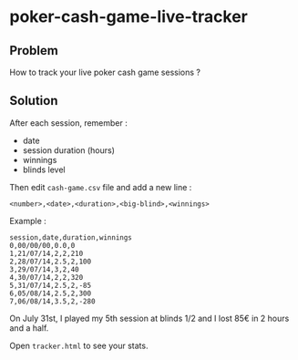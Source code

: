 poker-cash-game-live-tracker
============================

## Problem

How to track your live poker cash game sessions ?

## Solution

After each session, remember :
- date
- session duration (hours)
- winnings
- blinds level

Then edit `cash-game.csv` file and add a new line :
```
<number>,<date>,<duration>,<big-blind>,<winnings>
``` 

Example :
```
session,date,duration,winnings
0,00/00/00,0.0,0
1,21/07/14,2,2,210
2,28/07/14,2.5,2,100
3,29/07/14,3,2,40
4,30/07/14,2,2,320
5,31/07/14,2.5,2,-85
6,05/08/14,2.5,2,300
7,06/08/14,3.5,2,-280
```

On July 31st, I played my 5th session at blinds 1/2 and I lost 85€ in 2 hours and a half.

Open `tracker.html` to see your stats.
